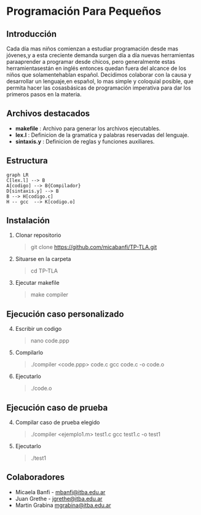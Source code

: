# Programación Para Pequeños
## Introducción
Cada día mas niños comienzan a estudiar programación desde mas jóvenes,y  a  esta  creciente  demanda  surgen  día  a  día  nuevas  herramientas  paraaprender a programar desde chicos, pero generalmente estas herramientasestán en inglés entonces quedan fuera del alcance de los niños que solamentehablan español. Decidimos colaborar con la causa y desarrollar un lenguaje,en español, lo mas simple y coloquial posible, que permita hacer las cosasbásicas de programación imperativa para dar los primeros pasos en la materia.

## Archivos destacados
- **makefile** : Archivo para generar los archivos ejecutables.
- **lex.l** : Definicion de la gramatica y palabras reservadas del lenguaje.
- **sintaxis.y** : Definicion de reglas y funciones auxiliares.

## Estructura
```mermaid
graph LR
C[lex.l] --> B
A[codigo] --> B{Compilador}
D[sintaxis.y] --> B
B --> H[codigo.c]
H -- gcc  --> K[codigo.o]
```
## Instalación
1. Clonar repositorio
	>git clone https://github.com/micabanfi/TP-TLA.git
2. Situarse en la carpeta
	> cd TP-TLA
4. Ejecutar makefile
	> make compiler
## Ejecución caso personalizado
4. Escribir un codigo
	>nano code.ppp
5. Compilarlo
	>./compiler <code.ppp> code.c
	gcc code.c -o code.o
6. Ejecutarlo
	> ./code.o

## Ejecución caso de prueba
4. Compilar caso de prueba elegido
	>./compiler <ejemplo1.m> test1.c
	gcc test1.c -o test1
5. Ejecutarlo
	>./test1



## Colaboradores
- Micaela Banfi - mbanfi@itba.edu.ar
- Juan Grethe - jgrethe@itba.edu.ar
- Martin Grabina mgrabina@itba.edu.ar
